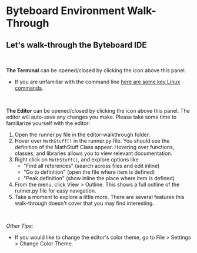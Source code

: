 # Byteboard Environment Walk-Through

## Let's walk-through the Byteboard IDE


&nbsp;

**The Terminal** can be opened/closed by clicking the <walkthrough-cloud-shell-icon></walkthrough-cloud-shell-icon> icon above this panel.

* If you are unfamiliar with the command line [here are some key Linux commands](http://www.informit.com/blogs/blog.aspx?uk=The-10-Most-Important-Linux-Commands).

&nbsp;

**The Editor** can be opened/closed by clicking the <walkthrough-cloud-shell-editor-icon></walkthrough-cloud-shell-editor-icon> icon above this panel. The editor will auto-save any changes you make. Please take some time to familiarize yourself with the editor:  
1. Open the runner.py file in the editor-walkthrough folder. 
2. Hover over ``` MathStuff() ``` in the runner.py file. You should see the definition of the MathStuff Class appear. Hovering over functions, classes, and libraries allows you to view relevant documentation. 
3. Right click on ``` MathStuff() ```, and explore options like 
    * "Find all references" (search across files and edit inline)
    * "Go to definition" (open the file where item is defined)
    * "Peak definition" (show inline the place where item is defined)
4. From the menu, click View > Outline. This shows a full outline of the runner.py file for easy navigation.
5. Take a moment to explore a little more. There are several features this walk-through doesn't cover that you may find interesting.

&nbsp;

*Other Tips:*
* If you would like to change the editor's color theme, go to File > Settings > Change Color Theme. 
